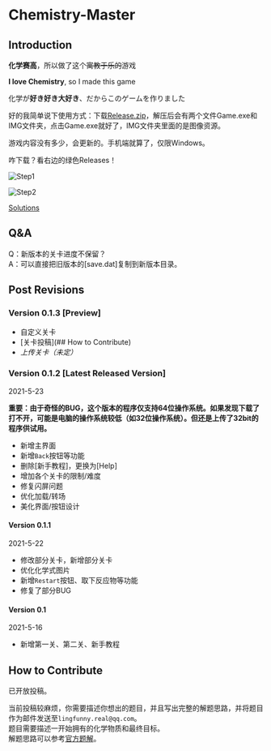 # Chemistry-Master

## Introduction

**化学赛高**，所以做了这个~~寓教于乐的~~游戏

**I love Chemistry**, so I made this game

化学が**好き好き大好き**、だからこのゲームを作りました

好的我简单说下使用方式：下载[Release.zip](https://github.com/lingfunny/Chemistry-Master/releases)，解压后会有两个文件Game.exe和IMG文件夹，点击Game.exe就好了，IMG文件夹里面的是图像资源。

游戏内容没有多少，会更新的。手机端就算了，仅限Windows。

咋下载？看右边的绿色Releases！

![Step1](https://cdn.luogu.com.cn/upload/image_hosting/d43d9jfi.png)

![Step2](https://cdn.luogu.com.cn/upload/image_hosting/1e6jsiyf.png)

[Solutions](Solutions.md)

## Q&A

Q：新版本的关卡进度不保留？\
A：可以直接把旧版本的[save.dat]复制到新版本目录。

## Post Revisions

### Version 0.1.3 [Preview]

- 自定义关卡
- [关卡投稿](## How to Contribute)
- *上传关卡（未定）*

### Version 0.1.2 [Latest Released Version]

2021-5-23

**重要：由于奇怪的BUG，这个版本的程序仅支持64位操作系统。如果发现下载了打不开，可能是电脑的操作系统较低（如32位操作系统）。但还是上传了32bit的程序供试用。**

- 新增主界面
- 新增`Back`按钮等功能
- 删除[新手教程]，更换为[Help]
- 增加各个关卡的限制/难度
- 修复闪屏问题
- 优化加载/转场
- 美化界面/按钮设计

#### Version 0.1.1

2021-5-22

- 修改部分关卡，新增部分关卡
- 优化化学式图片
- 新增`Restart`按钮、取下反应物等功能
- 修复了部分BUG

#### Version 0.1

2021-5-16

- 新增第一关、第二关、新手教程

## How to Contribute

已开放投稿。

当前投稿较麻烦，你需要描述你想出的题目，并且写出完整的解题思路，并将题目作为邮件发送至`lingfunny.real@qq.com`。\
题目需要描述一开始拥有的化学物质和最终目标。\
解题思路可以参考[官方题解](Solution.md)。
